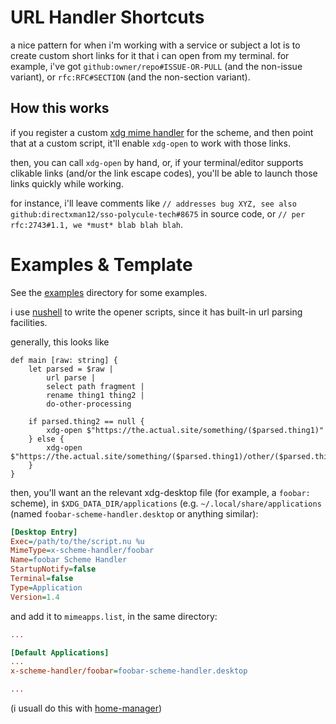 # URL Handler Shortcuts

a nice pattern for when i'm working with a service or subject a lot is to create custom short links for it that i can open from my terminal.  for example, i've got `github:owner/repo#ISSUE-OR-PULL` (and the non-issue variant), or `rfc:RFC#SECTION` (and the non-section variant).

## How this works

if you register a custom [xdg mime handler](https://specifications.freedesktop.org/mime-apps-spec/latest/) for the scheme, and then point that at a custom script, it'll enable `xdg-open` to work with those links.

then, you can call `xdg-open` by hand, or, if your terminal/editor supports clikable links (and/or the link escape codes), you'll be able to launch those links quickly while working.

for instance, i'll leave comments like `// addresses bug XYZ, see also github:directxman12/sso-polycule-tech#8675` in source code, or `// per rfc:2743#1.1, we *must* blab blah blah`.

# Examples & Template

See the [examples](examples) directory for some examples.

i use [nushell](http://nushell.sh) to write the opener scripts, since it has built-in url parsing facilities.

generally, this looks like

```nushell
def main [raw: string] {
    let parsed = $raw |
        url parse |
        select path fragment |
        rename thing1 thing2 |
        do-other-processing

    if parsed.thing2 == null {
        xdg-open $"https://the.actual.site/something/($parsed.thing1)"
    } else {
        xdg-open $"https://the.actual.site/something/($parsed.thing1)/other/($parsed.thing2)"
    }
}
```

then, you'll want an the relevant xdg-desktop file (for example, a `foobar:` scheme), in `$XDG_DATA_DIR/applications` (e.g. `~/.local/share/applications` (named `foobar-scheme-handler.desktop` or anything similar):

```ini
[Desktop Entry]
Exec=/path/to/the/script.nu %u
MimeType=x-scheme-handler/foobar
Name=foobar Scheme Handler
StartupNotify=false
Terminal=false
Type=Application
Version=1.4
```

and add it to `mimeapps.list`, in the same directory:

```ini
...

[Default Applications]
...
x-scheme-handler/foobar=foobar-scheme-handler.desktop

...
```

(i usuall do this with [home-manager](https://github.com/nix-community/home-manager))
